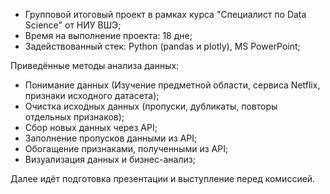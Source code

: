 * Групповой итоговый проект в рамках курса "Специалист по Data Science" от НИУ ВШЭ;
* Время на выполнение проекта: 18 дне;
* Задействованный стек: Python (pandas и plotly), MS PowerPoint;

Приведённые методы анализа данных:
- Понимание данных (Изучение предметной области, сервиса Netflix, признаки исходного датасета);
- Очистка исходных данных (пропуски, дубликаты, повторы отдельных признаков);
- Сбор новых данных через API;
- Заполнение пропусков данными из API;
- Обогащение признаками, полученными из API;
- Визуализация данных и бизнес-анализ;

Далее идёт подготовка презентации и выступление перед комиссией.
